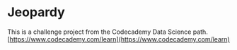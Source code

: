 # Jeopardy

This is a challenge project from the Codecademy Data Science path.
[https://www.codecademy.com/learn](https://www.codecademy.com/learn)
